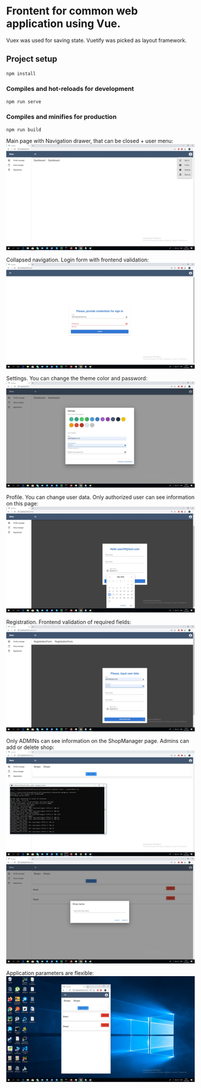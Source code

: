 # Frontent for common web application using Vue.
  Vuex was used for saving state.
  Vuetify was picked as layout framework.

## Project setup
```
npm install
```

### Compiles and hot-reloads for development
```
npm run serve
```

### Compiles and minifies for production
```
npm run build
```

Main page with Navigation drawer, that can be closed + user menu:
![Alt text](start.jpg?raw=true "start")

Collapsed navigation. Login form with frontend validation:
![Alt text](login.jpg?raw=true "login")

Settings. You can change the theme color and password:
![Alt text](settings.jpg?raw=true "settings")

Profile. You can change user data. Only authorized user can see information on this page:
![Alt text](profile.jpg?raw=true "profile")

Registration. Frontend validation of required fields:
![Alt text](registration.jpg?raw=true "registration")

Only ADMINs can see information on the ShopManager page. Admins can add or delete shop:
![Alt text](shops.jpg?raw=true "shops")
![Alt text](shops2.jpg?raw=true "shops2")

Application parameters are flexible:
![Alt text](flexible.jpg?raw=true "flexible")

